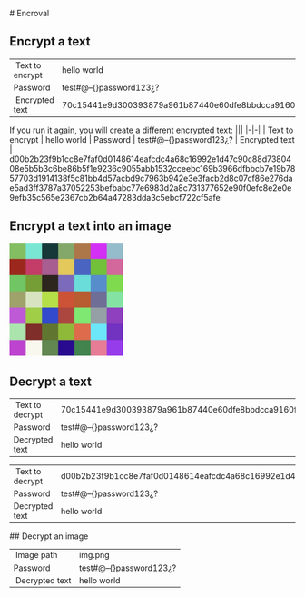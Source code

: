 # Encroval

## Encrypt a text

|||
|-|-|
| Text to encrypt | hello world
| Password | test#@–{}password123¿?
| Encrypted text |    70c15441e9d300393879a961b87440e60dfe8bbdcca9160fd52a68b45993eac8414365c952c405e2609d4dc9556b9f192d261d8069c121e0db458fd15bdd2ba0a263d5e5bfa9e202dd4827c655236f6e9a5ee69dcb52dc93d0202c4bd4ba3e394feb61919fa7993ac49ae6a88b26255a772483bb06f0624311eafd7b2ec8cc38d5f9f8ee56894a2c0994208647f67596a434f3

If you run it again, you will create a different encrypted text:
|||
|-|-|
| Text to encrypt | hello world
| Password | test#@–{}password123¿?
| Encrypted text |    d00b2b23f9b1cc8e7faf0d0148614eafcdc4a68c16992e1d47c90c88d7380408e5b5b3c6be86b5f1e9236c9055abb1532cceebc169b3966dfbbcb7e19b7857703d1914138f5c81bb4d57acbd9c7963b942e3e3facb2d8c07cf86e276dae5ad3ff3787a37052253befbabc77e6983d2a8c731377652e90f0efc8e2e0e9efb35c565e2367cb2b64a47283dda3c5ebcf722cf5afe

## Encrypt a text into an image

<img src=readme-assets/img-res.jpg width=200>


## Decrypt a text

|||
|-|-|
| Text to decrypt | 70c15441e9d300393879a961b87440e60dfe8bbdcca9160fd52a68b45993eac8414365c952c405e2609d4dc9556b9f192d261d8069c121e0db458fd15bdd2ba0a263d5e5bfa9e202dd4827c655236f6e9a5ee69dcb52dc93d0202c4bd4ba3e394feb61919fa7993ac49ae6a88b26255a772483bb06f0624311eafd7b2ec8cc38d5f9f8ee56894a2c0994208647f67596a434f3
| Password | test#@–{}password123¿?
| Decrypted text | hello world

|||
|-|-|
| Text to decrypt | d00b2b23f9b1cc8e7faf0d0148614eafcdc4a68c16992e1d47c90c88d7380408e5b5b3c6be86b5f1e9236c9055abb1532cceebc169b3966dfbbcb7e19b7857703d1914138f5c81bb4d57acbd9c7963b942e3e3facb2d8c07cf86e276dae5ad3ff3787a37052253befbabc77e6983d2a8c731377652e90f0efc8e2e0e9efb35c565e2367cb2b64a47283dda3c5ebcf722cf5afe
| Password | test#@–{}password123¿?
| Decrypted text | hello world


## Decrypt an image

|||
|-|-|
| Image path | img.png
| Password | test#@–{}password123¿?
| Decrypted text | hello world